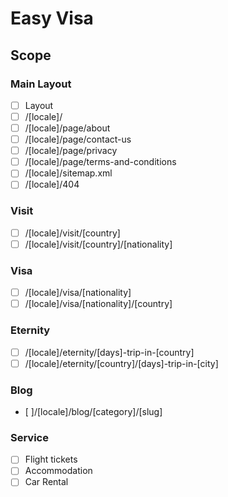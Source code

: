 # Easy Visa

## Scope

### Main Layout

- [ ] Layout
- [ ] /[locale]/
- [ ] /[locale]/page/about
- [ ] /[locale]/page/contact-us
- [ ] /[locale]/page/privacy
- [ ] /[locale]/page/terms-and-conditions
- [ ] /[locale]/sitemap.xml
- [ ] /[locale]/404

### Visit

- [ ] /[locale]/visit/[country]
- [ ] /[locale]/visit/[country]/[nationality]

### Visa

- [ ] /[locale]/visa/[nationality]
- [ ] /[locale]/visa/[nationality]/[country]

### Eternity

- [ ] /[locale]/eternity/[days]-trip-in-[country]
- [ ] /[locale]/eternity/[country]/[days]-trip-in-[city]

### Blog

- [ ]/[locale]/blog/[category]/[slug]

### Service

- [ ] Flight tickets
- [ ] Accommodation
- [ ] Car Rental

